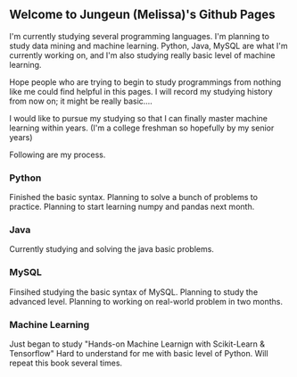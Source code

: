 ## Welcome to Jungeun (Melissa)'s Github Pages

I'm currently studying several programming languages. I'm planning to study data mining and machine learning.
Python, Java, MySQL are what I'm currently working on, and I'm also studying really basic level of machine learning.

Hope people who are trying to begin to study programmings from nothing like me could find helpful in this pages.
I will record my studying history from now on; it might be really basic....

I would like to pursue my studying so that I can finally master machine learning within years. (I'm a college freshman so hopefully by my senior years)

Following are my process. 

### Python

Finished the basic syntax.
Planning to solve a bunch of problems to practice.
Planning to start learning numpy and pandas next month.

### Java
Currently studying and solving the java basic problems.

### MySQL
Finsihed studying the basic syntax of MySQL.
Planning to study the advanced level.
Planning to working on real-world problem in two months.

### Machine Learning
Just began to study "Hands-on Machine Learnign with Scikit-Learn & Tensorflow"
Hard to understand for me with basic level of Python.
Will repeat this book several times.
